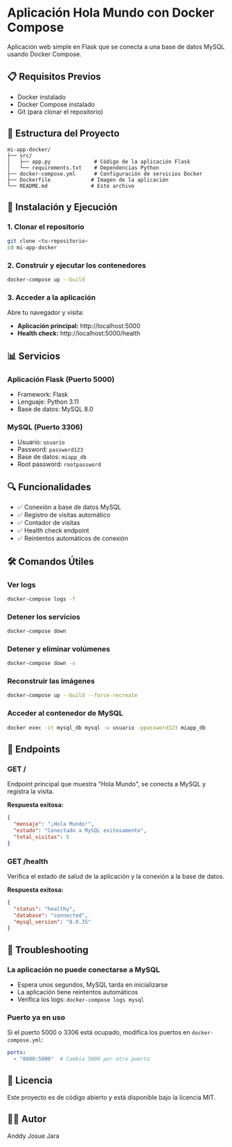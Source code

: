 # Aplicación Hola Mundo con Docker Compose

Aplicación web simple en Flask que se conecta a una base de datos MySQL usando Docker Compose.

## 📋 Requisitos Previos

- Docker instalado
- Docker Compose instalado
- Git (para clonar el repositorio)

## 🚀 Estructura del Proyecto

```
mi-app-docker/
├── src/
│   ├── app.py              # Código de la aplicación Flask
│   └── requirements.txt    # Dependencias Python
├── docker-compose.yml      # Configuración de servicios Docker
├── Dockerfile             # Imagen de la aplicación
└── README.md              # Este archivo
```

## 🔧 Instalación y Ejecución

### 1. Clonar el repositorio

```bash
git clone <tu-repositorio>
cd mi-app-docker
```

### 2. Construir y ejecutar los contenedores

```bash
docker-compose up --build
```

### 3. Acceder a la aplicación

Abre tu navegador y visita:
- **Aplicación principal:** http://localhost:5000
- **Health check:** http://localhost:5000/health

## 📊 Servicios

### Aplicación Flask (Puerto 5000)
- Framework: Flask
- Lenguaje: Python 3.11
- Base de datos: MySQL 8.0

### MySQL (Puerto 3306)
- Usuario: `usuario`
- Password: `password123`
- Base de datos: `miapp_db`
- Root password: `rootpassword`

## 🔍 Funcionalidades

- ✅ Conexión a base de datos MySQL
- ✅ Registro de visitas automático
- ✅ Contador de visitas
- ✅ Health check endpoint
- ✅ Reintentos automáticos de conexión

## 🛠️ Comandos Útiles

### Ver logs
```bash
docker-compose logs -f
```

### Detener los servicios
```bash
docker-compose down
```

### Detener y eliminar volúmenes
```bash
docker-compose down -v
```

### Reconstruir las imágenes
```bash
docker-compose up --build --force-recreate
```

### Acceder al contenedor de MySQL
```bash
docker exec -it mysql_db mysql -u usuario -ppassword123 miapp_db
```

## 📝 Endpoints

### GET /
Endpoint principal que muestra "Hola Mundo", se conecta a MySQL y registra la visita.

**Respuesta exitosa:**
```json
{
  "mensaje": "¡Hola Mundo!",
  "estado": "Conectado a MySQL exitosamente",
  "total_visitas": 5
}
```

### GET /health
Verifica el estado de salud de la aplicación y la conexión a la base de datos.

**Respuesta exitosa:**
```json
{
  "status": "healthy",
  "database": "connected",
  "mysql_version": "8.0.35"
}
```

## 🐛 Troubleshooting

### La aplicación no puede conectarse a MySQL
- Espera unos segundos, MySQL tarda en inicializarse
- La aplicación tiene reintentos automáticos
- Verifica los logs: `docker-compose logs mysql`

### Puerto ya en uso
Si el puerto 5000 o 3306 está ocupado, modifica los puertos en `docker-compose.yml`:
```yaml
ports:
  - "8080:5000"  # Cambia 5000 por otro puerto
```

## 📄 Licencia

Este proyecto es de código abierto y está disponible bajo la licencia MIT.

## 👨‍💻 Autor

Anddy Josue Jara 
